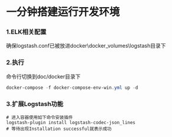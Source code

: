 # 一分钟搭建运行开发环境



### 1.ELK相关配置

确保logstash.conf已被放进docker\docker_volumes\logstash目录下



### 2.执行

命令行切换到doc/docker目录下

```powershell
docker-compose -f docker-compose-env-win.yml up -d
```



### 3.扩展Logstash功能

```shell
# 进入容器使用如下命令安装插件
logstash-plugin install logstash-codec-json_lines
# 等待出现Installation successful就表示成功
```

